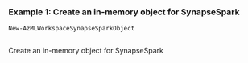 ### Example 1: Create an in-memory object for SynapseSpark
```powershell
New-AzMLWorkspaceSynapseSparkObject
```

```output
```

Create an in-memory object for SynapseSpark
